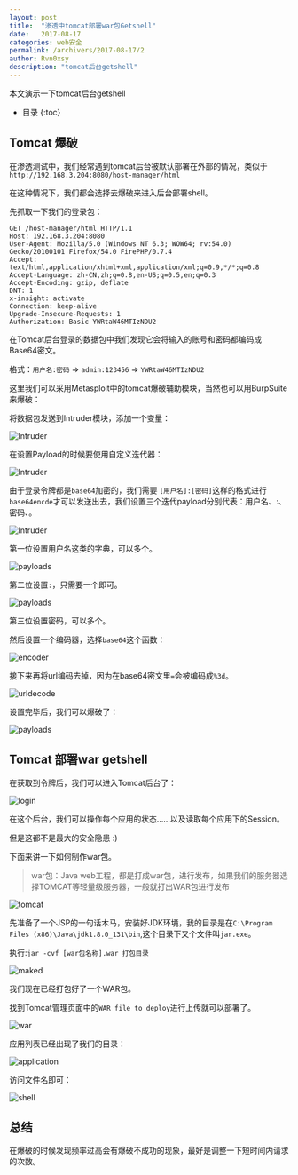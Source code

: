 ```yaml
---
layout: post
title:  "渗透中tomcat部署war包Getshell"
date:   2017-08-17
categories: web安全
permalink: /archivers/2017-08-17/2
author: Rvn0xsy
description: "tomcat后台getshell"
---
```

本文演示一下tomcat后台getshell
<!--more-->
* 目录
{:toc}

## Tomcat 爆破

在渗透测试中，我们经常遇到tomcat后台被默认部署在外部的情况，类似于`http://192.168.3.204:8080/host-manager/html`

在这种情况下，我们都会选择去爆破来进入后台部署shell。 

先抓取一下我们的登录包：

```
GET /host-manager/html HTTP/1.1
Host: 192.168.3.204:8080
User-Agent: Mozilla/5.0 (Windows NT 6.3; WOW64; rv:54.0) Gecko/20100101 Firefox/54.0 FirePHP/0.7.4
Accept: text/html,application/xhtml+xml,application/xml;q=0.9,*/*;q=0.8
Accept-Language: zh-CN,zh;q=0.8,en-US;q=0.5,en;q=0.3
Accept-Encoding: gzip, deflate
DNT: 1
x-insight: activate
Connection: keep-alive
Upgrade-Insecure-Requests: 1
Authorization: Basic YWRtaW46MTIzNDU2
```
在Tomcat后台登录的数据包中我们发现它会将输入的账号和密码都编码成Base64密文。

格式：`用户名:密码` => `admin:123456` => `YWRtaW46MTIzNDU2`


这里我们可以采用Metasploit中的tomcat爆破辅助模块，当然也可以用BurpSuite来爆破：


将数据包发送到Intruder模块，添加一个变量：

![Intruder](https://rvn0xsy.oss-cn-shanghai.aliyuncs.com/2017-08-17/0x06.jpg)

在设置Payload的时候要使用自定义迭代器：

![Intruder](https://rvn0xsy.oss-cn-shanghai.aliyuncs.com/2017-08-17/0x07.jpg)

由于登录令牌都是`base64`加密的，我们需要 `[用户名]:[密码]`这样的格式进行`base64encde`才可以发送出去，我们设置三个迭代payload分别代表：用户名、:、密码、。


![Intruder](https://rvn0xsy.oss-cn-shanghai.aliyuncs.com/2017-08-17/0x08.jpg)

第一位设置用户名这类的字典，可以多个。

![payloads](https://rvn0xsy.oss-cn-shanghai.aliyuncs.com/2017-08-17/0x09.jpg)

第二位设置`:`，只需要一个即可。

![payloads](https://rvn0xsy.oss-cn-shanghai.aliyuncs.com/2017-08-17/0x10.jpg)

第三位设置密码，可以多个。


然后设置一个编码器，选择`base64`这个函数：

![encoder](https://rvn0xsy.oss-cn-shanghai.aliyuncs.com/2017-08-17/0x11.jpg)

接下来再将url编码去掉，因为在base64密文里`=`会被编码成`%3d`。

![urldecode](https://rvn0xsy.oss-cn-shanghai.aliyuncs.com/2017-08-17/0x12.jpg)



设置完毕后，我们可以爆破了：

![payloads](https://rvn0xsy.oss-cn-shanghai.aliyuncs.com/2017-08-17/0x13.jpg)

## Tomcat 部署war getshell

在获取到令牌后，我们可以进入Tomcat后台了：

![login](https://rvn0xsy.oss-cn-shanghai.aliyuncs.com/2017-08-17/0x14.jpg)

在这个后台，我们可以操作每个应用的状态……以及读取每个应用下的Session。

但是这都不是最大的安全隐患 :)

下面来讲一下如何制作war包。

> war包：Java web工程，都是打成war包，进行发布，如果我们的服务器选择TOMCAT等轻量级服务器，一般就打出WAR包进行发布


![tomcat](https://rvn0xsy.oss-cn-shanghai.aliyuncs.com/2017-08-17/0x15.jpg)

先准备了一个JSP的一句话木马，安装好JDK环境，我的目录是在`C:\Program Files (x86)\Java\jdk1.8.0_131\bin`,这个目录下又个文件叫`jar.exe`。

执行:`jar -cvf [war包名称].war 打包目录`


![maked](https://rvn0xsy.oss-cn-shanghai.aliyuncs.com/2017-08-17/0x16.jpg)

我们现在已经打包好了一个WAR包。

找到Tomcat管理页面中的`WAR file to deploy`进行上传就可以部署了。

![war](https://rvn0xsy.oss-cn-shanghai.aliyuncs.com/2017-08-17/0x17.jpg)

应用列表已经出现了我们的目录：

![application](https://rvn0xsy.oss-cn-shanghai.aliyuncs.com/2017-08-17/0x18.jpg)

访问文件名即可：

![shell](https://rvn0xsy.oss-cn-shanghai.aliyuncs.com/2017-08-17/0x19.jpg)


## 总结

在爆破的时候发现频率过高会有爆破不成功的现象，最好是调整一下短时间内请求的次数。